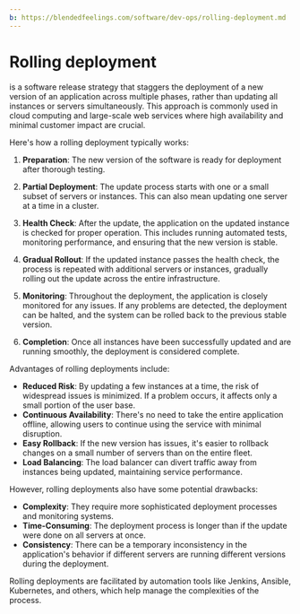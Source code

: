 ```yaml
---
b: https://blendedfeelings.com/software/dev-ops/rolling-deployment.md
---
```


# Rolling deployment 
is a software release strategy that staggers the deployment of a new version of an application across multiple phases, rather than updating all instances or servers simultaneously. This approach is commonly used in cloud computing and large-scale web services where high availability and minimal customer impact are crucial.

Here's how a rolling deployment typically works:

1. **Preparation**: The new version of the software is ready for deployment after thorough testing.

2. **Partial Deployment**: The update process starts with one or a small subset of servers or instances. This can also mean updating one server at a time in a cluster.

3. **Health Check**: After the update, the application on the updated instance is checked for proper operation. This includes running automated tests, monitoring performance, and ensuring that the new version is stable.

4. **Gradual Rollout**: If the updated instance passes the health check, the process is repeated with additional servers or instances, gradually rolling out the update across the entire infrastructure.

5. **Monitoring**: Throughout the deployment, the application is closely monitored for any issues. If any problems are detected, the deployment can be halted, and the system can be rolled back to the previous stable version.

6. **Completion**: Once all instances have been successfully updated and are running smoothly, the deployment is considered complete.

Advantages of rolling deployments include:

- **Reduced Risk**: By updating a few instances at a time, the risk of widespread issues is minimized. If a problem occurs, it affects only a small portion of the user base.
- **Continuous Availability**: There's no need to take the entire application offline, allowing users to continue using the service with minimal disruption.
- **Easy Rollback**: If the new version has issues, it's easier to rollback changes on a small number of servers than on the entire fleet.
- **Load Balancing**: The load balancer can divert traffic away from instances being updated, maintaining service performance.

However, rolling deployments also have some potential drawbacks:

- **Complexity**: They require more sophisticated deployment processes and monitoring systems.
- **Time-Consuming**: The deployment process is longer than if the update were done on all servers at once.
- **Consistency**: There can be a temporary inconsistency in the application's behavior if different servers are running different versions during the deployment.

Rolling deployments are facilitated by automation tools like Jenkins, Ansible, Kubernetes, and others, which help manage the complexities of the process.